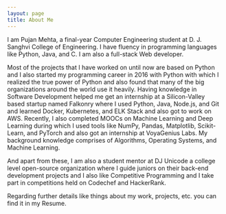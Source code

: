 ```yaml
---
layout: page
title: About Me
---
```


I am Pujan Mehta, a final-year Computer Engineering student at D. J. Sanghvi College of Engineering. I have fluency in programming languages like Python, Java, and C. I am also a full-stack Web developer.

Most of the projects that I have worked on until now are based on Python and I also started my programming career in 2016 with Python with which I realized the true power of Python and also found that many of the big organizations around the world use it heavily. Having knowledge in Software Development helped me get an internship at a Silicon-Valley based startup named Falkonry where I used Python, Java, Node.js, and Git and learned Docker, Kubernetes, and ELK Stack and also got to work on AWS.
Recently, I also completed MOOCs on Machine Learning and Deep Learning during which I used tools like NumPy, Pandas, Matplotlib, Scikit-Learn, and PyTorch and also got an internship at VoyaGenius Labs. My background knowledge comprises of Algorithms, Operating Systems, and Machine Learning.

And apart from these, I am also a student mentor at DJ Unicode a college level open-source organization where I guide juniors on their back-end development projects and I also like Competitive Programming and I take part in competitions held on Codechef and HackerRank.

Regarding further details like things about my work, projects, etc. you can find it in my Resume.